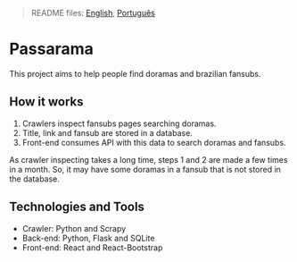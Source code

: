 > README files: [English](README.md), [Português](README-PT.md)
# Passarama

This project aims to help people find doramas and brazilian fansubs. 

## How it works

1. Crawlers inspect fansubs pages searching doramas.
2. Title, link and fansub are stored in a database.
3. Front-end consumes API with this data to search doramas and fansubs.

As crawler inspecting takes a long time, steps 1 and 2 are made a few times
in a month. So, it may have some doramas in a fansub that is not stored in the
database.

## Technologies and Tools

* Crawler: Python and Scrapy
* Back-end: Python, Flask and SQLite
* Front-end: React and React-Bootstrap
